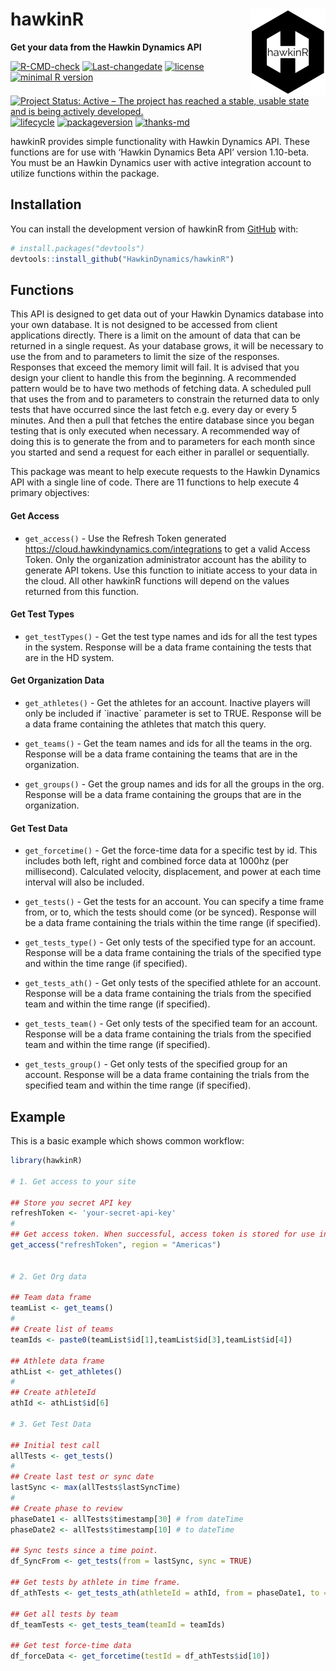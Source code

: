 
<!-- README.md is generated from README.Rmd. Please edit that file -->

# hawkinR <img src="man/figures/hdlogo.png" align="right" alt="" width="120" />

**Get your data from the Hawkin Dynamics API**

<!-- badges: start -->

[![R-CMD-check](https://github.com/HawkinDynamics/hawkinR/actions/workflows/R-CMD-check.yaml/badge.svg)](https://github.com/HawkinDynamics/hawkinR/actions/workflows/R-CMD-check.yaml)
[![Last-changedate](https://img.shields.io/badge/last%20change-2024--04--04-yellowgreen.svg)](/commits/master)
[![license](https://img.shields.io/badge/license-MIT%20+%20file%20LICENSE-lightgrey.svg)](https://choosealicense.com/)
[![minimal R
version](https://img.shields.io/badge/R%3E%3D-3.5.0-6666ff.svg)](https://cran.r-project.org/)
[![Project Status: Active – The project has reached a stable, usable
state and is being actively
developed.](https://www.repostatus.org/badges/latest/active.svg)](https://www.repostatus.org/#active)
[![lifecycle](https://img.shields.io/badge/lifecycle-stable-brightgreen.svg)](https://www.tidyverse.org/lifecycle/#stable)
[![packageversion](https://img.shields.io/badge/Package%20version-1.0.5.1-orange.svg?style=flat-square)](commits/master)
[![thanks-md](https://img.shields.io/badge/THANKS-md-ff69b4.svg)](THANKS.md)

<!-- badges: end -->

hawkinR provides simple functionality with Hawkin Dynamics API. These
functions are for use with ‘Hawkin Dynamics Beta API’ version 1.10-beta.
You must be an Hawkin Dynamics user with active integration account to
utilize functions within the package.

## Installation

You can install the development version of hawkinR from
[GitHub](https://github.com/) with:

``` r
# install.packages("devtools")
devtools::install_github("HawkinDynamics/hawkinR")
```

## Functions

This API is designed to get data out of your Hawkin Dynamics database
into your own database. It is not designed to be accessed from client
applications directly. There is a limit on the amount of data that can
be returned in a single request. As your database grows, it will be
necessary to use the from and to parameters to limit the size of the
responses. Responses that exceed the memory limit will fail. It is
advised that you design your client to handle this from the beginning. A
recommended pattern would be to have two methods of fetching data. A
scheduled pull that uses the from and to parameters to constrain the
returned data to only tests that have occurred since the last fetch
e.g. every day or every 5 minutes. And then a pull that fetches the
entire database since you began testing that is only executed when
necessary. A recommended way of doing this is to generate the from and
to parameters for each month since you started and send a request for
each either in parallel or sequentially.

This package was meant to help execute requests to the Hawkin Dynamics
API with a single line of code. There are 11 functions to help execute 4
primary objectives:

#### Get Access

- `get_access()` - Use the Refresh Token generated
  <https://cloud.hawkindynamics.com/integrations> to get a valid Access
  Token. Only the organization administrator account has the ability to
  generate API tokens. Use this function to initiate access to your data
  in the cloud. All other hawkinR functions will depend on the values
  returned from this function.

#### Get Test Types

- `get_testTypes()` - Get the test type names and ids for all the test
  types in the system. Response will be a data frame containing the
  tests that are in the HD system.

#### Get Organization Data

- `get_athletes()` - Get the athletes for an account. Inactive players
  will only be included if \`inactive\` parameter is set to TRUE.
  Response will be a data frame containing the athletes that match this
  query.

- `get_teams()` - Get the team names and ids for all the teams in the
  org. Response will be a data frame containing the teams that are in
  the organization.

- `get_groups()` - Get the group names and ids for all the groups in the
  org. Response will be a data frame containing the groups that are in
  the organization.

#### Get Test Data

- `get_forcetime()` - Get the force-time data for a specific test by id.
  This includes both left, right and combined force data at 1000hz (per
  millisecond). Calculated velocity, displacement, and power at each
  time interval will also be included.

- `get_tests()` - Get the tests for an account. You can specify a time
  frame from, or to, which the tests should come (or be synced).
  Response will be a data frame containing the trials within the time
  range (if specified).

- `get_tests_type()` - Get only tests of the specified type for an
  account. Response will be a data frame containing the trials of the
  specified type and within the time range (if specified).

- `get_tests_ath()` - Get only tests of the specified athlete for an
  account. Response will be a data frame containing the trials from the
  specified team and within the time range (if specified).

- `get_tests_team()` - Get only tests of the specified team for an
  account. Response will be a data frame containing the trials from the
  specified team and within the time range (if specified).

- `get_tests_group()` - Get only tests of the specified group for an
  account. Response will be a data frame containing the trials from the
  specified team and within the time range (if specified).

## Example

This is a basic example which shows common workflow:

``` r
library(hawkinR) 

# 1. Get access to your site

## Store you secret API key
refreshToken <- 'your-secret-api-key'
#
## Get access token. When successful, access token is stored for use in the session.
get_access("refreshToken", region = "Americas")


# 2. Get Org data

## Team data frame
teamList <- get_teams()
#
## Create list of teams
teamIds <- paste0(teamList$id[1],teamList$id[3],teamList$id[4])

## Athlete data frame
athList <- get_athletes()
#
## Create athleteId
athId <- athList$id[6]

# 3. Get Test Data

## Initial test call
allTests <- get_tests()
#
## Create last test or sync date
lastSync <- max(allTests$lastSyncTime)
#
## Create phase to review
phaseDate1 <- allTests$timestamp[30] # from dateTime
phaseDate2 <- allTests$timestamp[10] # to dateTime

## Sync tests since a time point.
df_SyncFrom <- get_tests(from = lastSync, sync = TRUE)

## Get tests by athlete in time frame.
df_athTests <- get_tests_ath(athleteId = athId, from = phaseDate1, to = phaseDate2)

## Get all tests by team
df_teamTests <- get_tests_team(teamId = teamIds)

## Get test force-time data
df_forceData <- get_forcetime(testId = df_athTests$id[10])
```
